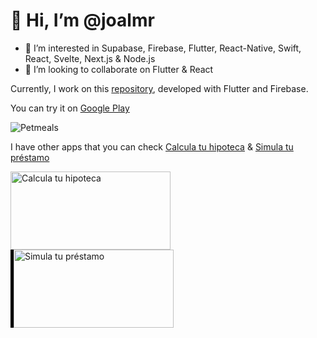 # 👋 Hi, I’m @joalmr
- 👀 I’m interested in Supabase, Firebase, Flutter, React-Native, Swift, React, Svelte, Next.js & Node.js
- 💞️ I’m looking to collaborate on Flutter & React


Currently, I work on this [repository](https://github.com/joalmr/petmeals), developed with Flutter and Firebase.

You can try it on [Google Play](https://play.google.com/store/apps/details?id=com.joalmr.petmeals)

![Petmeals](https://lh3.googleusercontent.com/pw/AP1GczPK0d7nMc0ZdOPWFlaP8DJH9BHhN-L9SBeCjKyXFAmfDsCyzCX9kUxmc880cvQ7oXFNvT3SG_DcOmvjxXyT13Gzqd36nS13CX7qhpbghe9UhrNwXOzxr7ajUr55VRB2x-ZAvLU96V65IH4-z_BjZYVcn6GHKqeKFMzfkObZzCk4W9wAahE4kEOESaJzaB4GDA3irkwHIUynNT6Gr7pmfaB1qOT7OQG92YHTUQ5UhdIViSpbTUdhg3oRsUs96Dl-qou-J747WQaGUEHKN0jsH4H7TTZu53yyCgZ71-mLRt3ggyLu1Iq58b6LmpjrV-Q_4hzI1d8-Tvo90a7nxAg0kbcuL9r1dCWjtoS-yisi2JjCnQQV-Cdq8zCGU_GwrsHqp0y4_tTQUELL4j-rSelmUAWX1yio8WztLGAvuE7TvsU0VqQH4aIAMy0L1HFl7Bjxr19EuNxYDzdXPMCuGRwxNJ3xR4x0LGfMdHbKElaqzKV3ZL_6-quNkOTNhgtHcB7gdJ86fX2LpYURk3eov69hd75JAnxIGbV0e-93C4IaTZbrDlL3V30EDL0qfGv6MAXqG16XGSnCpdLYc6Ov7a83MteYbEkktKQ4FmR9o6BzWyqO7iOCdw9B4kERU74R9AYpvSGCA0iCOD2IzudyaIVoO1c0mmM4Qy_YkSWUrWkaiNM4G63DDqwZRCjxAQar6mBx1lRAZXE35bRSv4NnEajrnklGv49SKvmTCpjmrl87u37zbusi7JkO_b9zD6jP0oeYLbqH3oLtTFtXs6K-sqBiMoB4g7Y1mZecRCQhH-NvEh1bEubR1wb4HpLhbv2HH8WY2ey3O4mgwBI3NCkdnXJMRBCILLNgeHkEgVSnF-S5oFrp0dEna37Fxvxfh0kXG-Wqx6u1TId6ahPyU9Pry3ehL6n-M3M=w1024-h500-s-no-gm?authuser=0)

I have other apps that you can check [Calcula tu hipoteca](https://play.google.com/store/apps/details?id=com.aedev.hipoteca) & [Simula tu préstamo](https://play.google.com/store/apps/details?id=com.aedev.prestamo)

<img src="https://lh3.googleusercontent.com/pw/AP1GczMlF7b3LvMMLtXjqMmeC7aCcHvTalx5HUJ6_rryZYca1iCB11ETyJfB21gxYFxP97uC_uMhRR0g6puKGDz-o7cruKX12F0-BEALXryq0HsfxKkOint6VaQhhclSWH2d6rn0bIPEnoEwojrlWwmlapMRuyV2ujC5dNEuJu_N3HSrP_iRrWflSG8IKyFaXwug7zlNeFO5jRlk0swa7wkVn3pPMF2HGdGm_MXDri7dW6Oc_mILtm8H6qUpB0OB1iHDyfCw4eoNPfX1XofyyDl1MaxVXdWqIbf_xUrT9H5x3JWQJgsKdJ6ci_F3_qi1gttYGdrKj5IjO1lCcwhQWJhJpnzBMeIXlZe0M6aptEv-607cipzy61vzrFWanf2bkTvXsN3uUO6D0mEXYIkQlwnonR6wBgFra-z3Gu7hQIJrIDgdvSO_cQImcAe9Cn-6e4h6YBiXH5qVMTH3gR-OI00JKtdUZ02f-rxfGlj568UQP7baOfgIcxHOCMmQfX4eZPsUSPrA_vRxK0xvNYJQT8cNBbaGeod2dmP1d3GkQBIQwkwQB9ITcKRCEpbKYhMlqB6rA4SQU1-exn_drAsM1qRUdMIAKjKYdg6kZBd2pyL_dT5dmXO3SRaR73jQq_s6AjSZVL-YKHL5lJGLU-5n-7qv3BwjSk3uzrv9OOlKBeHt6gxaCKIlbLB1cUn1EmviSndg-JfiXl8icEBBDjOwirUXyJoL98lJVXmcIRkEb7w293XkFQpwZQM756WBtycm9AczvJBqfr4GDpK-dAz_8gpE4cuYb1PDjE8xA-Wt8OZUxu_wtkzbtC2bU0f1F6xGSFDgqS_ge2tBA3PUP6KAn_FVhU-WlFgG0d2oeQDwzTVgSS5-H1FqtvNbHfAfl3DIYFJ6dNprj94oJBoaxUyOdjLOXRQqLh8=w1024-h500-s-no-gm?authuser=0" 
alt="Calcula tu hipoteca" 
width="256" 
height="125" 
/>
<img 
style="border-left: 5px solid black; height: 125px;"
src="https://lh3.googleusercontent.com/pw/AP1GczMyd-8mF5RL630Qs1D1qJkdVQh8488zocrqyeAWHsfnpY5V7i3Gw3XcHdGR2l4XPviYtjjP4nwxcH6Rb_wvwXzxuys3Q6_w6bYk4eRLIJ4L4USuKP6ryXRLhXQ3zjWkKeOv1wMPAOTiVlqXsVOfbo3TMw6wgqlzgLkj7V5eQPqShosKwwZnRzkQXeFs3jGEnKult-78QkUnI1FP3nSlgDOVL0qsskMRSmvShy8Riw0y6NxjIQkVQQYIFI1KWjfedKJJuulbxeLpPPeFZgeT28MUKepSar2cWlEML4FL7VMRysLhiO5Xc8jP4Qr46HAkGq3tWWMUHlw5FfTWUWDs0YEw3Y0OgXx-114_PTHLDVylb-AedboLrOUfVz3AUqRL-SJTmk9PNg64IZOEK5dBHMp8aNH7xnj3yGXxJh7vvgmTmZF-HV-w9pGAcLAf6SNtzk6kVTKAvHMlQE7gUCDg4sBMnpd6r7sAkJNpnJ4tBWefUDD44qemKw4KjENoXG1p8df-w2KVLYO8YgKNBKVylWM_VetXPmwsu4fPgwU-JusYKVkmy1z_O1JiMbcCbxYwa1GGKRHqTV0hcNJDCUR3bsLmqef8jz6IIUJswAIg36-13b7losZwDdZ22gA27Aqnd-gEi2x5qZyJ0DtTNfL-luIWA2eIebZrG2AZovHC3DYidp7ATDlUPq8FP-kE-m8RXEBUXk6WnkJy2lfTkn8cPXEnhXsnRYBIyffbTBhvS5bNoS07t83xijSDPM2OFBOlsSN9DbWcz3J3IElYsZ-ngtT7ZoCEc-i6AEyU2XMc1S4_6koWrI-GjBa9q3R3RrVT1pTH7WJzfei6wGybDVPDWbmtIGCSqYsX5TkRoOUQlyf4CoiQ1OJC7PR-Hwogk7YV5RuzORTkkjwnplFcsBELO4sobIE=w1024-h500-s-no-gm?authuser=0" 
alt="Simula tu préstamo" 
width="256" 
height="125" 
/>

<!---
joalmr/joalmr is a ✨ special ✨ repository because its `README.md` (this file) appears on your GitHub profile.
You can click the Preview link to take a look at your changes.
--->
